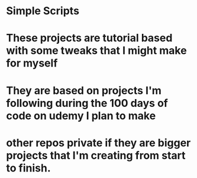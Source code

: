 # Simple Scripts 
# These projects are tutorial based with some tweaks that I might make for myself 

# They are based on projects I'm following during the 100 days of code on udemy I plan to make 

# other repos private if they are bigger projects that I'm creating from start to finish. 
